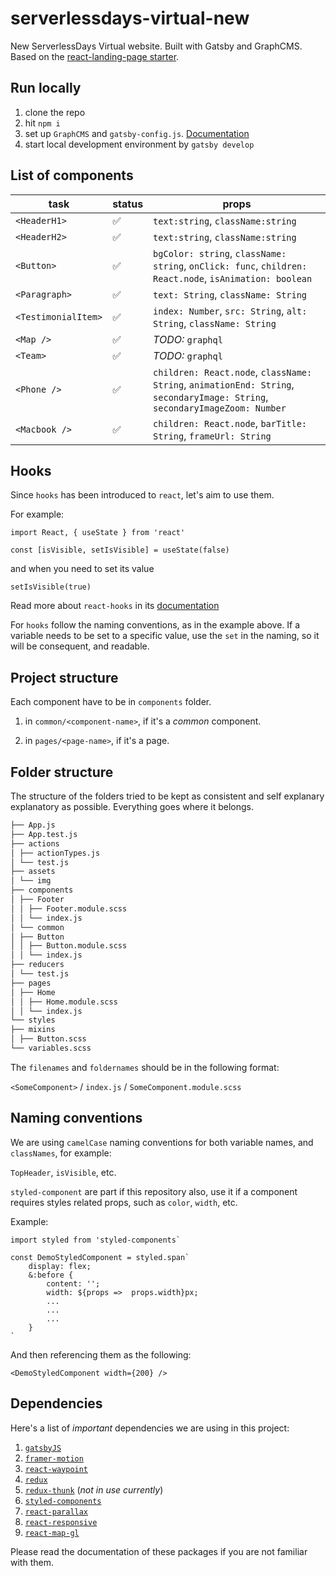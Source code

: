 # serverlessdays-virtual-new
New ServerlessDays Virtual website. Built with Gatsby and GraphCMS. Based on the [react-landing-page starter](https://github.com/zilahir/react-landing-page).

## Run locally

1. clone the repo
2. hit `npm i`
3. set up `GraphCMS` and `gatsby-config.js`. [Documentation](https://github.com/zilahir/react-landing-page/wiki/GraphCMS)
4. start local development environment by `gatsby develop`

## List of components

| task                | status             | props                                                                                                                       |
| ------------------- | ------------------ | --------------------------------------------------------------------------------------------------------------------------- |
| `<HeaderH1>`        | :white_check_mark: | `text:string`, `className:string`                                                                                           |
| `<HeaderH2>`        | :white_check_mark: | `text:string`, `className:string`                                                                                           |
| `<Button>`          | :white_check_mark: | `bgColor: string`, `className: string`, `onClick: func`, `children: React.node`, `isAnimation: boolean`                     |
| `<Paragraph>`       | :white_check_mark: | `text: String`, `className: String`                                                                                         |
| `<TestimonialItem>` | :white_check_mark: | `index: Number`, `src: String`, `alt: String`, `className: String`                                                          |
| `<Map />`           | :white_check_mark: | _TODO:_ `graphql`                                                                                                           |
| `<Team>`            | :white_check_mark: | _TODO:_ `graphql`                                                                                                           |
| `<Phone />`         | :white_check_mark: | `children: React.node`, `className: String`, `animationEnd: String`, `secondaryImage: String`, `secondaryImageZoom: Number` |
| `<Macbook />`       | :white_check_mark: | `children: React.node`, `barTitle: String`, `frameUrl: String`                                                              |

## Hooks

Since `hooks` has been introduced to `react`, let's aim to use them.

For example:

```
import React, { useState } from 'react'

const [isVisible, setIsVisible] = useState(false)
```

and when you need to set its value

```
setIsVisible(true)
```

Read more about `react-hooks` in its [documentation](https://reactjs.org/docs/hooks-overview.html)

For `hooks` follow the naming conventions, as in the example above. If a variable needs to be set to a specific value, use the `set` in the naming, so it will be consequent, and readable.

## Project structure

Each component have to be in `components` folder.

1. in `common/<component-name>`, if it's a _common_ component.

2. in `pages/<page-name>`, if it's a page.

## Folder structure

The structure of the folders tried to be kept as consistent and self explanary explanatory as possible. Everything goes where it belongs.

```markdown
├── App.js
├── App.test.js
├── actions
│ ├── actionTypes.js
│ └── test.js
├── assets
│ └── img
├── components
│ ├── Footer
│ │ ├── Footer.module.scss
│ │ └── index.js
│ └── common
│ ├── Button
│ │ ├── Button.module.scss
│ │ └── index.js
├── reducers
│ └── test.js
├── pages
│ ├── Home
│ │ ├── Home.module.scss
│ │ └── index.js
└── styles
├── mixins
│ ├── Button.scss
└── variables.scss
```

The `filenames` and `foldernames` should be in the following format:

`<SomeComponent>` / `index.js` / `SomeComponent.module.scss`

## Naming conventions

We are using `camelCase` naming conventions for both variable names, and `classNames`, for example:

`TopHeader`, `isVisible`, etc.

`styled-component` are part if this repository also, use it if a component requires styles related props, such as `color`, `width`, etc.

Example:

```
import styled from 'styled-components`

const DemoStyledComponent = styled.span`
    display: flex;
    &:before {
        content: '';
        width: ${props =>  props.width}px;
        ...
        ...
        ...
    }
`
```

And then referencing them as the following:

`<DemoStyledComponent width={200} />`

## Dependencies

Here's a list of _important_ dependencies we are using in this project:

1. [`gatsbyJS`](https://www.gatsbyjs.org/)
1. [`framer-motion`](https://github.com/framer/motion)
1. [`react-waypoint`](https://github.com/civiccc/react-waypoint)
1. [`redux`](https://github.com/reduxjs/redux)
1. [`redux-thunk`](https://github.com/reduxjs/redux-thunk) (_not in use currently_)
1. [`styled-components`](https://github.com/styled-components/styled-components)
1. [`react-parallax`](https://github.com/RRutsche/react-parallax)
1. [`react-responsive`](https://github.com/contra/react-responsive)
1. [`react-map-gl`](https://github.com/uber/react-map-gl#readme)

Please read the documentation of these packages if you are not familiar with them.
